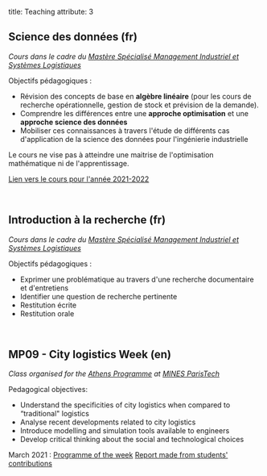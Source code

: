 title: Teaching
attribute: 3

## Science des données (fr)
    
*Cours dans le cadre du [Mastère Spécialisé Management Industriel et Systèmes Logistiques](https://www.misl.minesparis.psl.eu/)*


Objectifs pédagogiques :

- Révision des concepts de base en **algèbre linéaire** (pour les cours de recherche opérationnelle, gestion de stock et prévision de la demande).
- Comprendre les différences entre une **approche optimisation** et une **approche science des données**
- Mobiliser ces connaissances à travers l'étude de différents cas d'application de la science des données pour l'ingénierie industrielle

Le cours ne vise pas à atteindre une maitrise de l'optimisation mathématique ni de l'apprentissage.

[Lien vers le cours pour l'année 2021-2022](ssd-2021)


<br>

## Introduction à la recherche (fr)

*Cours dans le cadre du [Mastère Spécialisé Management Industriel et Systèmes Logistiques](https://www.misl.minesparis.psl.eu/)*

Objectifs pédagogiques :

- Exprimer une problématique au travers d'une recherche documentaire et d'entretiens
- Identifier une question de recherche pertinente
- Restitution écrite
- Restitution orale


<br>

## MP09 - City logistics Week (en)

*Class organised for the [Athens Programme](http://athensnetwork.eu/athens-programme.html) at [MINES ParisTech](https://www.minesparis.psl.eu/)*

Pedagogical objectives:

- Understand the specificities of city logistics when compared to “traditional" logistics
- Analyse recent developments related to city logistics
- Introduce modelling and simulation tools available to engineers
- Develop critical thinking about the social and technological choices

March 2021 : [Programme of the week]({static}/pdf/MP09-2021-program-march.pdf)
[Report made from students' contributions]()
